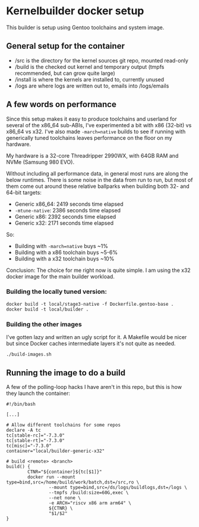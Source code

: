 # Kernelbuilder docker setup

This builder is setup using Gentoo toolchains and system image.

## General setup for the container

 - /src is the directory for the kernel sources git repo, mounted read-only
 - /build is the checked out kernel and temporary output (tmpfs recommended, but can grow quite large)
 - /install is where the kernels are installed to, currently unused
 - /logs are where logs are written out to, emails into /logs/emails

## A few words on performance

Since this setup makes it easy to produce toolchains and userland
for several of the x86\_64 sub-ABIs, I've experimented a bit with x86
(32-bit) vs x86\_64 vs x32. I've also made `-march=native` builds to
see if running with generically tuned toolchains leaves performance on
the floor on my hardware.

My hardware is a 32-core Threadripper 2990WX, with 64GB RAM and NVMe
(Samsung 980 EVO).

Without including all performance data, in general most runs are along
the below runtimes. There is some noise in the data from run to run,
but most of them come out around these relative ballparks when building
both 32- and 64-bit targets:

 - Generic x86\_64:    2419 seconds time elapsed
 - `-mtune-native`:    2386 seconds time elapsed
 - Generic x86:        2392 seconds time elapsed
 - Generic x32:        2171 seconds time elapsed

So:

 - Building with `-march=native` buys ~1%
 - Building with a x86 toolchain buys ~5-6%
 - Building with a x32 toolchain buys ~10%

Conclusion: The choice for me right now is quite simple. I am using
the x32 docker image for the main builder workload.

### Building the locally tuned version:

```
docker build -t local/stage3-native -f Dockerfile.gentoo-base .
docker build -t local/builder .
```

### Building the other images

I've gotten lazy and written an ugly script for it. A Makefile would
be nicer but since Docker caches intermediate layers it's not quite
as needed.

```
./build-images.sh
```

## Running the image to do a build

A few of the polling-loop hacks I have aren't in this repo, but this is
how they launch the container:

```
#!/bin/bash

[...]

# Allow different toolchains for some repos
declare -A tc
tc[stable-rc]="-7.3.0"
tc[stable-rt]="-7.3.0"
tc[misc]="-7.3.0"
container="local/builder-generic-x32"

# build <remote> <branch>
build() {
        CTNR="${container}${tc[$1]}"
        docker run --mount type=bind,src=/home/build/work/batch,dst=/src,ro \
                --mount type=bind,src=/ds/logs/buildlogs,dst=/logs \
                --tmpfs /build:size=60G,exec \
                --net none \
                -e ARCH="riscv x86 arm arm64" \
                ${CTNR} \
                "$1/$2"
}
```
